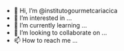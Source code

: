 - 👋 Hi, I’m @institutogourmetcariacica
- 👀 I’m interested in ...
- 🌱 I’m currently learning ...
- 💞️ I’m looking to collaborate on ...
- 📫 How to reach me ...

<!---
institutogourmetcariacica/institutogourmetcariacica is a ✨ special ✨ repository because its `README.md` (this file) appears on your GitHub profile.
You can click the Preview link to take a look at your changes.
--->
